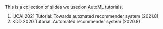 This is a collection of slides we used on AutoML tutorials.

1. IJCAI 2021 Tutorial: Towards automated recommender system (2021.8)
2. KDD 2020 Tutorial: Automated recommender system (2020.8)
